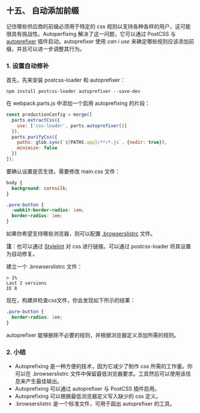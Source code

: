 十五、 自动添加前缀
---
记住哪些供应商的前缀必须用于特定的 css 规则以支持各种各样的用户，这可能很具有挑战性。Autoperfixing 解决了这一问题，它可以通过 PostCSS 与 [autoprefixer](https://www.npmjs.com/package/autoprefixer) 插件启动。autoprefixer 使用 *can i use* 来确定哪些规则应该添加前缀，并且可以进一步调整其行为。
### 1. 设置自动修补
首先，先来安装 postcss-loader 和 autoprefixer：
```
npm install postcss-loader autoprefixer --save-dev
```
在 webpack.parts.js 中添加一个启用 autoprefixing 的片段：
```js
const productionConfig = merge([
  parts.extractCss({
    use: ['css-loader', parts.autoprefixer()]
  }),
  parts.purifyCss({
    paths: glob.sync(`${PATHS.app}/**/*.js`, {nodir: true}),
    minimize: false
  })
]);
```
要确认设置是否生效，需要修改 main.css 文件：
```css
body {
  background: cornsilk;
}

.pure-button {
  -webkit-border-radius: 1em;
  border-radius: 1em;
}
```
如果你希望支持哪些浏览器，则可以配置 [.browserslistrc](https://www.npmjs.com/package/browserslist) 文件。  

**注**：也可以通过 [Stylelint](https://stylelint.io/) 对 css 进行链接。可以通过 postcss-loader 将其设置为自动修复。  

建立一个 .browserslistrc 文件：
```
> 1%
Last 2 versions
IE 8
```
现在，构建并检查css文件，你会发现如下所示的结果：
```css
.pure-button {
  border-radius: 1em;
}
```
autoprefixer 能够删除不必要的规则，并根据浏览器定义添加所需的规则。
### 2. 小结
* Autoprefixing 是一种方便的技术，因为它减少了制作 css 所需的工作量。你可以在 .browserslistrc 文件中保留最低浏览器要求。工具然后可以使用该信息来产生最佳输出。
* Autoprefixing 可以通过 autoprefixer 与 PostCSS 插件启用。
* Autoprefixing 可以根据最低浏览器定义写入缺少的 css 定义。
* .browserslistrc 是一个标准文件，可用于超出 autoprefixer 的工具。
